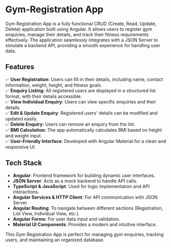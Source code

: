 # Gym-Registration App
Gym Registration App is a fully functional CRUD (Create, Read, Update, Delete) application built using Angular. It allows users to register gym enquiries, manage their details, and track their fitness requirements effectively. The application seamlessly integrates with a JSON Server to simulate a backend API, providing a smooth experience for handling user data.

## Features

✅ **User Registration**: Users can fill in their details, including name, contact information, weight, height, and fitness goals.<br>
✅ **Enquiry Listing**: All registered users are displayed in a structured list format, with their details accessible.<br>
✅ **View Individual Enquiry**: Users can view specific enquiries and their details.<br>
✅ **Edit & Update Enquiry**: Registered users' details can be modified and updated easily.<br>
✅ **Delete Enquiry**: Users can remove an enquiry from the list.<br>
✅ **BMI Calculation**: The app automatically calculates BMI based on height and weight input.<br>
✅ **User-Friendly Interface**: Developed with Angular Material for a clean and responsive UI.


## Tech Stack

- **Angular**: Frontend framework for building dynamic user interfaces.  
- **JSON Server**: Acts as a mock backend to handle API calls.  
- **TypeScript & JavaScript**: Used for logic implementation and API interactions.  
- **Angular Services & HTTP Client**: For API communication with JSON Server.  
- **Angular Routing**: To navigate between different sections (Registration, List View, Individual View, etc.).  
- **Angular Forms**: For user data input and validation.  
- **Material UI Components**: Provides a modern and intuitive interface.  

This Gym Registration App is perfect for managing gym enquiries, tracking users, and maintaining an organized database.
 

